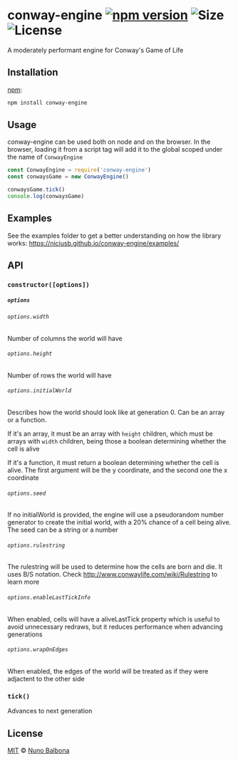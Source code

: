 # conway-engine [![npm version](https://badge.fury.io/js/conway-engine.svg)](https://badge.fury.io/js/conway-engine) ![Size](https://img.shields.io/bundlephobia/min/conway-engine.svg) ![License](https://img.shields.io/npm/l/conway-engine.svg)

A moderately performant engine for Conway's Game of Life

## Installation

[npm][]:

```bash
npm install conway-engine
```

## Usage

conway-engine can be used both on node and on the browser. In the browser, loading it from a script tag will add it to the global scoped under the name of `ConwayEngine`


```javascript
const ConwayEngine = require('conway-engine')
const conwaysGame = new ConwayEngine()

conwaysGame.tick()
console.log(conwaysGame)
```

## Examples

See the examples folder to get a better understanding on how the library works: https://niciusb.github.io/conway-engine/examples/

## API

### `constructor([options])`


##### `options`

###### `options.width`

Number of columns the world will have

###### `options.height`

Number of rows the world will have

###### `options.initialWorld`

Describes how the world should look like at generation 0. Can be an array or a function.

If it's an array, it must be an array with `height` children, which must be arrays with `width` children, being those a boolean determining whether the cell is alive 

If it's a function, it must return a boolean determining whether the cell is alive. The first argument will be the y coordinate, and the second one the x coordinate

###### `options.seed`

If no initialWorld is provided, the engine will use a pseudorandom number generator to create the initial world, with a 20% chance of a cell being alive. The seed can be a string or a number

###### `options.rulestring`

The rulestring will be used to determine how the cells are born and die. It uses B/S notation. Check http://www.conwaylife.com/wiki/Rulestring to learn more

###### `options.enableLastTickInfo`

When enabled, cells will have a aliveLastTick property which is useful to avoid unnecessary redraws, but it reduces performance when advancing generations

###### `options.wrapOnEdges`

When enabled, the edges of the world will be treated as if they were adjactent to the other side

### `tick()`

Advances to next generation

## License

[MIT][license] © [Nuno Balbona][author]

<!-- Definitions -->

[npm]: https://docs.npmjs.com/cli/install

[license]: LICENSE

[author]: https://balnbona.me
